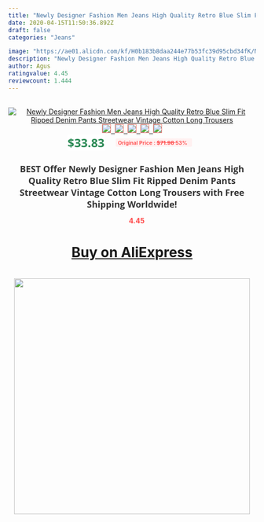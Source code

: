```yaml
---
title: "Newly Designer Fashion Men Jeans High Quality Retro Blue Slim Fit Ripped Denim Pants Streetwear Vintage Cotton Long Trousers"
date: 2020-04-15T11:50:36.892Z
draft: false
categories: "Jeans"

image: "https://ae01.alicdn.com/kf/H0b183b8daa244e77b53fc39d95cbd34fK/Newly-Designer-Fashion-Men-Jeans-High-Quality-Retro-Blue-Slim-Fit-Ripped-Denim-Pants-Streetwear-Vintage.jpg"
description: "Newly Designer Fashion Men Jeans High Quality Retro Blue Slim Fit Ripped Denim Pants Streetwear Vintage Cotton Long Trousers"
author: Agus
ratingvalue: 4.45
reviewcount: 1.444
---
```

<br>
<div style="text-align: center;">
<a href="https://s.click.aliexpress.com/e/_9gxrpb" target="_blank" rel="nofollow noopener noreferrer"><img alt="Newly Designer Fashion Men Jeans High Quality Retro Blue Slim Fit Ripped Denim Pants Streetwear Vintage Cotton Long Trousers" class="magnifier-image" src="https://ae01.alicdn.com/kf/H0b183b8daa244e77b53fc39d95cbd34fK/Newly-Designer-Fashion-Men-Jeans-High-Quality-Retro-Blue-Slim-Fit-Ripped-Denim-Pants-Streetwear-Vintage.jpg_640x640.jpg">
<br>
<img style="border:1px solid salmon" src="https://ae01.alicdn.com/kf/H0b183b8daa244e77b53fc39d95cbd34fK/Newly-Designer-Fashion-Men-Jeans-High-Quality-Retro-Blue-Slim-Fit-Ripped-Denim-Pants-Streetwear-Vintage.jpg_120x120.jpg">&nbsp;&nbsp;<img style="border:1px solid salmon" src="https://ae01.alicdn.com/kf/H096a5d95527e4e7ca2c47434e1d6b25av/Newly-Designer-Fashion-Men-Jeans-High-Quality-Retro-Blue-Slim-Fit-Ripped-Denim-Pants-Streetwear-Vintage.jpg_120x120.jpg">&nbsp;&nbsp;<img style="border:1px solid salmon" src="https://ae01.alicdn.com/kf/H54167f37c3604a14b3d9effcb568971fr/Newly-Designer-Fashion-Men-Jeans-High-Quality-Retro-Blue-Slim-Fit-Ripped-Denim-Pants-Streetwear-Vintage.jpg_120x120.jpg">&nbsp;&nbsp;<img style="border:1px solid salmon" src="https://ae01.alicdn.com/kf/H0271a2fa8f29498e9b7c08e8a32843a67/Newly-Designer-Fashion-Men-Jeans-High-Quality-Retro-Blue-Slim-Fit-Ripped-Denim-Pants-Streetwear-Vintage.jpg_120x120.jpg">&nbsp;&nbsp;<img style="border:1px solid salmon" src="https://ae01.alicdn.com/kf/Hb29715953999428487133914f9d076ecc/Newly-Designer-Fashion-Men-Jeans-High-Quality-Retro-Blue-Slim-Fit-Ripped-Denim-Pants-Streetwear-Vintage.jpg_120x120.jpg"></a></div><br0>
<div style="text-align: center;"><span style="background-color: white; border: 0px; box-sizing: border-box; color: seagreen; display: inline-block; font-family: &quot;open sans&quot; , &quot;arial&quot; , &quot;helvetica&quot; , sans-serif , &quot;heiti&quot;; font-size: 24px; font-stretch: inherit; font-weight: 700; line-height: inherit; margin: 0px 10px 0px 0px; padding: 0px; vertical-align: middle;">$33.83 </span>
<span style="background: rgb(255 , 241 , 241); border-radius: 3px; border: 0px; box-sizing: border-box; color: #ff4747; display: inline-block; font-family: inherit; font-size: 12px; font-stretch: inherit; font-style: inherit; font-variant: inherit; font-weight: 600; line-height: inherit; margin: 0px; padding: 2px 5px; transform: scale(0.9); vertical-align: middle;">Original Price : <b style="text-decoration: line-through;">$71.98 </b> 53%&nbsp;&nbsp;</span></div>
<h1 style="color: #333333; display: inline-block; font-family: &quot;open sans&quot; , &quot;arial&quot; , &quot;helvetica&quot; , sans-serif , &quot;heiti&quot;; font-size: 18px; font-stretch: inherit; font-weight: 700; text-align: center;">BEST Offer Newly Designer Fashion Men Jeans High Quality Retro Blue Slim Fit Ripped Denim Pants Streetwear Vintage Cotton Long Trousers with Free Shipping Worldwide!</h1>
<div style="color: #ff4747; text-align: center;">
<img src="https://4.bp.blogspot.com/-M0ZcTcb-5uY/XleCXlxnR4I/AAAAAAAAAEc/OrjgMkXV1oMQFaCRZj5HQwOCBcu3w1FegCPcBGAYYCw/s1600/star.png" style="height: 15px;">&nbsp;<b>4.45</b></div>
<div class="button_cont" align="center"><a class="buynow_a" href="https://s.click.aliexpress.com/e/_9gxrpb" target="_blank" rel="nofollow noopener noreferrer"><H1>Buy on AliExpress</H1></a></div><br>
<div class="separator" style="clear: both; text-align: center;">
<img src="https://lh3.googleusercontent.com/-pTy5HemUv9M/XlePHvY0dAI/AAAAAAAAAE4/0nX5iRUoIWY8eMW9Dpxeirr157OZliDIgCLcBGAsYHQ/s1600/badge.gif" width="480">
</div>
